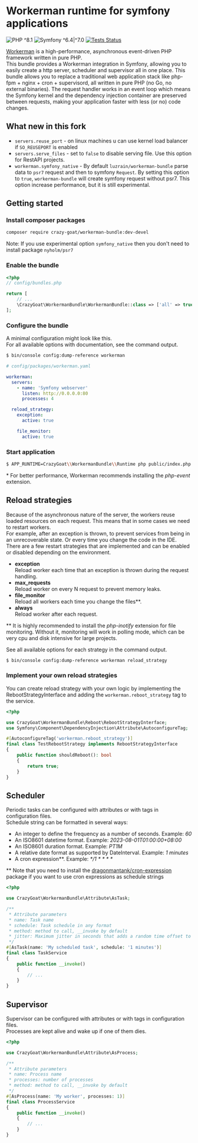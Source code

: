 # Workerman runtime for symfony applications
![PHP ^8.1](https://img.shields.io/badge/PHP-^8.1-777bb3.svg?style=flat)
![Symfony ^6.4|^7.0](https://img.shields.io/badge/Symfony-^6.4|^7.0-374151.svg?style=flat)
[![Tests Status](https://img.shields.io/github/actions/workflow/status/luzrain/workerman-bundle/tests.yaml?branch=master)](../../actions/workflows/tests.yaml)

[Workerman](https://github.com/walkor/workerman) is a high-performance, asynchronous event-driven PHP framework written in pure PHP.  
This bundle provides a Workerman integration in Symfony, allowing you to easily create a http server, scheduler and supervisor all in one place.
This bundle allows you to replace a traditional web application stack like php-fpm + nginx + cron + supervisord, all written in pure PHP (no Go, no external binaries).
The request handler works in an event loop which means the Symfony kernel and the dependency injection container are preserved between requests,
making your application faster with less (or no) code changes.

## What new in this fork
* `servers.reuse_port` - on linux machines u can use kernel load balancer if `SO_REUSEPORT` is enabled  
* `servers.serve_files` - set to `false` to disable serving file. Use this option for RestAPI projects.
* `workerman.symfony_native` - By default `luzrain/workerman-bundle` parse data to `psr7` request and then to symfony `Request`.
By setting this option to `true`, `workerman-bundle` will create symfony request without psr7. This
option increase performance, but it is still experimental. 
## Getting started
### Install composer packages
```bash
composer require crazy-goat/workerman-bundle:dev-devel
```

Note: If you use experimental option `symfony_native` then you don't need to install package `nyholm/psr7` 

### Enable the bundle

```php
<?php
// config/bundles.php

return [
    // ...
    \CrazyGoat\WorkermanBundle\WorkermanBundle::class => ['all' => true],
];
```

### Configure the bundle
A minimal configuration might look like this.  
For all available options with documentation, see the command output.
```bash
$ bin/console config:dump-reference workerman
```

```yaml
# config/packages/workerman.yaml

workerman:
  servers:
    - name: 'Symfony webserver'
      listen: http://0.0.0.0:80
      processes: 4

  reload_strategy:
    exception:
      active: true

    file_monitor:
      active: true
```

### Start application
```bash
$ APP_RUNTIME=CrazyGoat\\WorkermanBundle\\Runtime php public/index.php start
```

\* For better performance, Workerman recommends installing the _php-event_ extension.

## Reload strategies
Because of the asynchronous nature of the server, the workers reuse loaded resources on each request. This means that in some cases we need to restart workers.  
For example, after an exception is thrown, to prevent services from being in an unrecoverable state. Or every time you change the code in the IDE.  
There are a few restart strategies that are implemented and can be enabled or disabled depending on the environment.

 - **exception**  
   Reload worker each time that an exception is thrown during the request handling.
 - **max_requests**  
   Reload worker on every N request to prevent memory leaks.
 - **file_monitor**  
   Reload all workers each time you change the files**.
 - **always**  
   Reload worker after each request.

** It is highly recommended to install the _php-inotify_ extension for file monitoring. Without it, monitoring will work in polling mode, which can be very cpu and disk intensive for large projects.

See all available options for each strategy in the command output.
```bash
$ bin/console config:dump-reference workerman reload_strategy
```

### Implement your own reload strategies
You can create reload strategy with your own logic by implementing the RebootStrategyInterface and adding the `workerman.reboot_strategy` tag to the service.
```php
<?php

use CrazyGoat\WorkermanBundle\Reboot\RebootStrategyInterface;
use Symfony\Component\DependencyInjection\Attribute\AutoconfigureTag;

#[AutoconfigureTag('workerman.reboot_strategy')]
final class TestRebootStrategy implements RebootStrategyInterface
{
    public function shouldReboot(): bool
    {
        return true;
    }
}
```

## Scheduler
Periodic tasks can be configured with attributes or with tags in configuration files.  
Schedule string can be formatted in several ways:  
 - An integer to define the frequency as a number of seconds. Example: _60_
 - An ISO8601 datetime format. Example: _2023-08-01T01:00:00+08:00_
 - An ISO8601 duration format. Example: _PT1M_
 - A relative date format as supported by DateInterval. Example: _1 minutes_
 - A cron expression**. Example: _*/1 * * * *_

** Note that you need to install the [dragonmantank/cron-expression](https://github.com/dragonmantank/cron-expression) package if you want to use cron expressions as schedule strings

```php
<?php

use CrazyGoat\WorkermanBundle\Attribute\AsTask;

/**
 * Attribute parameters
 * name: Task name
 * schedule: Task schedule in any format
 * method: method to call, __invoke by default
 * jitter: Maximum jitter in seconds that adds a random time offset to the schedule. Use to prevent multiple tasks from running at the same time
 */
#[AsTask(name: 'My scheduled task', schedule: '1 minutes')]
final class TaskService
{
    public function __invoke()
    {
        // ...
    }
}
```

## Supervisor
Supervisor can be configured with attributes or with tags in configuration files.  
Processes are kept alive and wake up if one of them dies.

```php
<?php

use CrazyGoat\WorkermanBundle\Attribute\AsProcess;

/**
 * Attribute parameters
 * name: Process name
 * processes: number of processes
 * method: method to call, __invoke by default
 */
#[AsProcess(name: 'My worker', processes: 1)]
final class ProcessService
{
    public function __invoke()
    {
        // ...
    }
}
```
